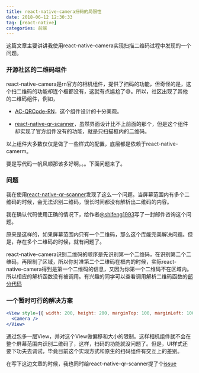```yaml
---
title: react-native-camera扫码的局限性
date: 2018-06-12 12:30:33
tag: [react-native]
categories: 前端
---
```


这篇文章主要讲讲我使用react-native-camera实现扫描二维码过程中发现的一个问题。

<!--more-->

### 开源社区的二维码组件

react-native-camera是rn官方的相机组件，提供了扫码的功能，但奇怪的是，这个扫二维码的功能却连个框都没有，这就有点尴尬了😅。所以，社区出现了其他的二维码组件，例如，

+ [AC-QRCode-RN](https://github.com/MarnoDev/AC-QRCode-RN)，这个组件设计的十分美观。

+ [react-native-qr-scanner](https://github.com/shifeng1993/react-native-qr-scanner)，虽然界面设计比不上前面的那个，但是这个组件却实现了官方组件没有的功能，就是只扫描框内的二维码。

以上组件大多数仅仅是做了一些样式的配置，底层都是依赖于react-native-camerm。

要是写代码一帆风顺那该多好啊。。。下面问题来了。

### 问题

我在使用[react-native-qr-scanner](https://github.com/shifeng1993/react-native-qr-scanner)发现了这么一个问题。当屏幕范围内有多个二维码的时候，会无法识别二维码，很长时间都没有解析出二维码的内容。

我在确认代码使用正确的情况下，给作者[@shifeng1993](https://github.com/shifeng1993)写了一封邮件咨询这个问题。

原来是这样的，如果屏幕范围内只有一个二维码，那么这个库能完美解决问题。但是，存在多个二维码的时候，就有问题了。

react-native-camera识别二维码的顺序是先识别第一个二维码，在识别第二个二维码，再限制了区域，所以你对准第二个二维码在框内的时候，实际react-native-camera得到是第一个二维码的信息，又因为你第一个二维码不在区域内。所以相应的解析函数没有被调用。有兴趣的同学可以查看调用解析二维码函数的[部分代码](https://github.com/shifeng1993/react-native-qr-scanner/blob/master/src/QRScanner.js#L144)

### 一个暂时可行的解决方案

```jsx
<View style={{ width: 200, height: 200, marginTop: 100, marginLeft: 100}}>
  <Camera />
</View>
```

通过包多一层View，并对这个View做偏移和大小的限制。这样相机组件就不会在整个屏幕范围内识别二维码了，这样，扫码的功能就没问题了。但是，UI样式还要下功夫去调试，毕竟目前这个实现方式和原生的扫码组件有交互上的差别。

在写下这边文章的时候，我也同时给react-native-qr-scanner提了个[issue](https://github.com/shifeng1993/react-native-qr-scanner/issues/8)
